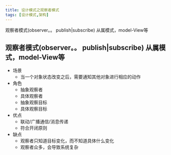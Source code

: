 ```yaml
---
title: 设计模式之观察者模式
tags: [设计模式,架构]
---
```


观察者模式(observer。。 publish|subscribe) 从属模式，model-View等
<!-- more -->
观察者模式(observer。。 publish|subscribe) 从属模式，model-View等
----
- 场景
  - 当一个对象状态改变之后，需要通知其他对象进行相应的动作
- 角色
  - 抽象观察者
  - 具体观察者
  - 抽象观察目标
  - 具体观察目标
- 优点
  - 联动/广播通信/消息传递
  - 符合开闭原则
- 缺点
  - 观察者只知道目标变化，而不知道具体什么变化
  - 观察者众多，会导致系统复杂